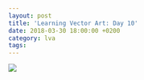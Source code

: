 ```yaml
---
layout: post
title: 'Learning Vector Art: Day 10'
date: 2018-03-30 18:00:00 +0200
category: lva
tags:
---
```


![]({{site.baseurl}}/assets/images/posts/2018/LearningVectorArt/10.svg)
